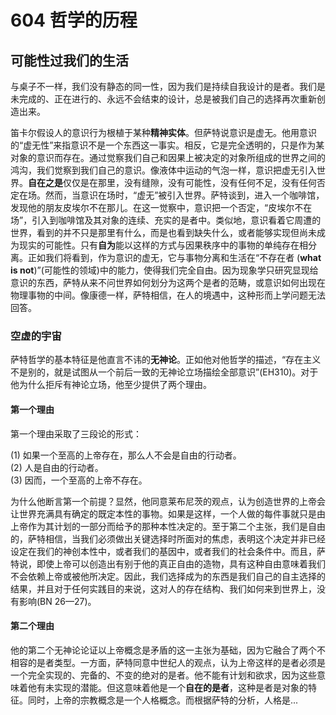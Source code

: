 # 604 哲学的历程

## 可能性过我们的生活

与桌子不一样，我们没有静态的同一性，因为我们是持续自我设计的是者。我们是未完成的、正在进行的、永远不会结束的设计，总是被我们自己的选择再次重新创造出来。

笛卡尔假设人的意识行为根植于某种**精神实体**。但萨特说意识是虚无。他用意识的“虚无性”来指意识不是一个东西这一事实。相反，它是完全透明的，只是作为某对象的意识而存在。通过觉察我们自己和因果上被决定的对象所组成的世界之间的鸿沟，我们觉察到我们自己的意识。像液体中运动的气泡一样，意识把虚无引入世界。**自在之是**仅仅是在那里，没有缝隙，没有可能性，没有任何不足，没有任何否定在场。然而，当意识在场时，“虚无”被引入世界。萨特谈到，进入一个咖啡馆，发现他的朋友皮埃尔不在那儿。在这一觉察中，意识把一个否定，“皮埃尔不在场”，引入到咖啡馆及其对象的连续、充实的是者中。类似地，意识看着它周遭的世界，看到的并不只是那里有什么，而是也看到缺失什么，或者能够实现但尚未成为现实的可能性。只有**自为**能以这样的方式与因果秩序中的事物的单纯存在相分离。正如我们将看到，作为意识的虚无，它与事物分离和生活在“不存在者 (**what is not**)”(可能性的领域)中的能力，使得我们完全自由。因为现象学只研究显现给意识的东西，萨特从来不问世界如何划分为这两个是者的范畴，或意识如何出现在物理事物的中间。像康德一样，萨特相信，在人的境遇中，这种形而上学问题无法回答。

### 空虚的宇宙

萨特哲学的基本特征是他直言不讳的**无神论**。正如他对他哲学的描述，“存在主义不是别的，就是试图从一个前后一致的无神论立场描绘全部意识”(EH310)。对于他为什么拒斥有神论立场，他至少提供了两个理由。

#### 第一个理由
第一个理由采取了三段论的形式：

(1) 如果一个至高的上帝存在，那么人不会是自由的行动者。  
(2) 人是自由的行动者。  
(3) 因而，一个至高的上帝不存在。

为什么他断言第一个前提？显然，他同意莱布尼茨的观点，认为创造世界的上帝会让世界充满具有确定的既定本性的事物。如果是这样，一个人做的每件事就只是由上帝作为其计划的一部分而给予的那种本性决定的。至于第二个主张，我们是自由的，萨特相信，当我们必须做出关键选择时所面对的焦虑，表明这个决定并非已经设定在我们的神创本性中，或者我们的基因中，或者我们的社会条件中。而且，萨特说，即使上帝可以创造出有别于他的真正自由的造物，具有这种自由意味着我们不会依赖上帝或被他所决定。因此，我们选择成为的东西是我们自己的自主选择的结果，并且对于任何实践目的来说，这对人的存在结构、我们如何来到世界上，没有影响(BN 26—27)。

#### 第二个理由
他的第二个无神论论证以上帝概念是矛盾的这一主张为基础，因为它融合了两个不相容的是者类型。一方面，萨特同意中世纪人的观点，认为上帝这样的是者必须是一个完全实现的、完备的、不变的绝对的是者。他不能有计划和欲求，因为这些意味着他有未实现的潜能。但这意味着他是一个**自在的是者**，这种是者是对象的特征。同时，上帝的宗教概念是一个人格概念。而根据萨特的分析，人格是...